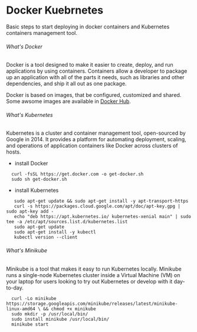 Docker Kuebrnetes
==========================

Basic steps to start deploying in docker containers and Kubernetes containers management tool.

###### What's Docker
Docker is a tool designed to make it easier to create, deploy, and run applications by using containers. 
Containers allow a developer to package up an application with all of the parts it needs, 
such as libraries and other dependencies, and ship it all out as one package.

Docker is based on images, that be configured, customized and shared. Some awsome images are
available in [Docker Hub](https://hub.docker.com//).


###### What's Kubernetes
Kubernetes is a cluster and container management tool, open-sourced by Google in 2014. It provides a 
platform for automating deployment, scaling, and operations of application containers like Docker across clusters of hosts.

- install Docker
```
  curl -fsSL https://get.docker.com -o get-docker.sh
  sudo sh get-docker.sh
```


- install Kubernetes
```
   sudo apt-get update && sudo apt-get install -y apt-transport-https
   curl -s https://packages.cloud.google.com/apt/doc/apt-key.gpg | sudo apt-key add -
   echo "deb https://apt.kubernetes.io/ kubernetes-xenial main" | sudo tee -a /etc/apt/sources.list.d/kubernetes.list
   sudo apt-get update
   sudo apt-get install -y kubectl
   kubectl version --client
```

###### What's Minikube
Minikube is a tool that makes it easy to run Kubernetes locally. Minikube runs a single-node 
Kubernetes cluster inside a Virtual Machine (VM) on your laptop for users looking to try out Kubernetes or develop with it day-to-day.

```
  curl -Lo minikube https://storage.googleapis.com/minikube/releases/latest/minikube-linux-amd64 \ && chmod +x minikube
  sudo mkdir -p /usr/local/bin/
  sudo install minikube /usr/local/bin/
  minikube start
```




